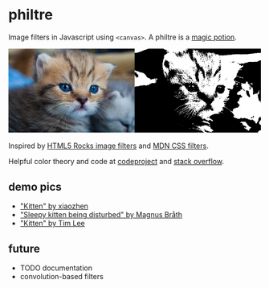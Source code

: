 philtre
=======

Image filters in Javascript using `<canvas>`. A philtre is a [magic potion](http://en.wikipedia.org/wiki/Philtre).

![example: Philtre.threshold](./example/threshold.png)

Inspired by [HTML5 Rocks image filters](http://www.html5rocks.com/en/tutorials/canvas/imagefilters/) and [MDN CSS filters](https://developer.mozilla.org/en-US/docs/Web/CSS/filter).

Helpful color theory and code at [codeproject](http://www.codeproject.com/Articles/19045/Manipulating-colors-in-NET-Part-1) and [stack overflow](http://stackoverflow.com/questions/596216/formula-to-determine-brightness-of-rgb-color).

demo pics
---------

- ["Kitten" by xiaozhen](http://www.flickr.com/photos/cat-box/6262552465)
- ["Sleepy kitten being disturbed" by Magnus Bråth](http://www.flickr.com/photos/magnusbrath/5415802027)
- ["Kitten" by Tim Lee](http://www.flickr.com/photos/timylee/2764024625)

future
------

- TODO documentation
- convolution-based filters

